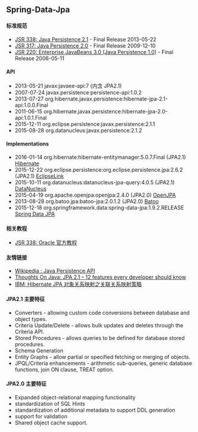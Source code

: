 Spring-Data-Jpa
--------

#### 标准规范
- [JSR 338: Java Persistence 2.1](https://jcp.org/en/jsr/detail?id=338) - Final Release 2013-05-22
- [JSR 317: Java Persistence 2.0](https://jcp.org/en/jsr/detail?id=317) - Final Release 2009-12-10
- [JSR 220: Enterprise JavaBeans 3.0 (Java Persistence 1.0)](https://jcp.org/en/jsr/detail?id=220) - Final Release 2006-05-11

#### API
- 2013-05-21 javax:javaee-api:7 (内含 JPA2.1)
- 2007-07-24 javax.persistence:persistence-api:1.0.2
- 2013-07-27 org.hibernate.javax.persistence:hibernate-jpa-2.1-api:1.0.0.Final
- 2011-06-15 org.hibernate.javax.persistence:hibernate-jpa-2.0-api:1.0.1.Final
- 2015-12-11 org.eclipse.persistence:javax.persistence:2.1.1
- 2015-08-28 org.datanucleus:javax.persistence:2.1.2

#### Implementations
- 2016-01-14 org.hibernate:hibernate-entitymanager:5.0.7.Final (JPA2.1) [Hibernate](http://hibernate.org/orm)
- 2015-12-22 org.eclipse.persistence:org.eclipse.persistence.jpa:2.6.2 (JPA2.1) [EclipseLink](http://www.eclipse.org/eclipselink/#jpa)
- 2015-10-11 org.datanucleus:datanucleus-jpa-query:4.0.5 (JPA2.1) [DataNucleus](http://datanucleus.org)
- 2015-04-19 org.apache.openjpa:openjpa:2.4.0 (JPA2.0) [OpenJPA](http://openjpa.apache.org)
- 2013-08-28 org.batoo.jpa:batoo-jpa:2.0.1.2 (JPA2.0) [Batoo](http://batoo.org)
- 2015-12-18 org.springframework.data:spring-data-jpa:1.9.2.RELEASE [Spring Data JPA](http://projects.spring.io/spring-data-jpa)

#### 相关教程
- [JSR 338: Oracle 官方教程](https://docs.oracle.com/javaee/7/tutorial/partpersist.htm)

#### 友情链接
- [Wikipedia : Java Persistence API](https://en.wikipedia.org/wiki/Java_Persistence_API)
- [Thoughts On Java: JPA 2.1 – 12 features every developer should know](http://www.thoughts-on-java.org/jpa-21-overview)
- [IBM: Hibernate JPA 对象关系映射之关联关系映射策略](http://www.ibm.com/developerworks/cn/java/j-lo-jparelated)

#### JPA2.1 主要特征
- Converters - allowing custom code conversions between database and object types.
- Criteria Update/Delete - allows bulk updates and deletes through the Criteria API.
- Stored Procedures - allows queries to be defined for database stored procedures.
- Schema Generation
- Entity Graphs - allow partial or specified fetching or merging of objects.
- JPQL/Criteria enhancements - arithmetic sub-queries, generic database functions, join ON clause, TREAT option.

#### JPA2.0 主要特征
- Expanded object-relational mapping functionality
- standardization of SQL Hints
- standardization of additional metadata to support DDL generation
- support for validation
- Shared object cache support.
